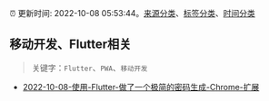 :alarm_clock: 更新时间: 2022-10-08 05:53:44。[来源分类](../README.md)、[标签分类](../TAGS.md)、[时间分类](../TIMELINE.md)

## 移动开发、Flutter相关


> 关键字：`Flutter`、`PWA`、`移动开发`



- [2022-10-08-使用-Flutter-做了一个极简的密码生成-Chrome-扩展](https://www.v2ex.com/t/885210) 